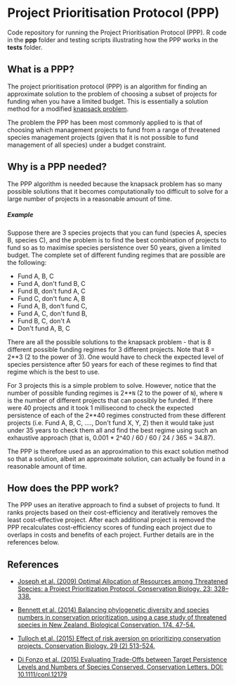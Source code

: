 # Project Prioritisation Protocol (PPP)

Code repository for running the Project Prioritisation Protocol (PPP).  R code in the **ppp** folder and testing scripts illustrating how the PPP works in the **tests** folder.  

## What is a PPP?  

The project prioritisation protocol (PPP) is an algorithm for finding an approximate solution to the problem of choosing a subset of projects for funding when you have a limited budget.  This is essentially a solution method for a modified [knapsack problem](https://en.wikipedia.org/wiki/Knapsack_problem).  

The problem the PPP has been most commonly applied to is that of choosing which management projects to fund from a range of threatened species management projects (given that it is not possible to fund management of all species) under a budget constraint.  

## Why is a PPP needed?  

The PPP algorithm is needed because the knapsack problem has so many possible solutions that it becomes computationally too difficult to solve for a large number of projects in a reasonable amount of time.  

##### Example
Suppose there are 3 species projects that you can fund (species A, species B, species C), and the problem is to find the best combination of projects to fund so as to maximise species persistence over 50 years, given a limited budget.  The complete set of different funding regimes that are possible are the following: 

* Fund A, B, C
* Fund A, don't fund B, C
* Fund B, don't fund A, C
* Fund C, don't func A, B
* Fund A, B, don't fund C, 
* Fund A, C, don't fund B, 
* Fund B, C, don't A
* Don't fund A, B, C

There are all the possible solutions to the knapsack problem - that is 8 different possible funding regimes for 3 different projects.  Note that 8 = 2**3 (2 to the power of 3).  One would have to check the expected level of species persistence after 50 years for each of these regimes to find that regime which is the best to use.  

For 3 projects this is a simple problem to solve.  However, notice that the number of possible funding regimes is 2\*\*`N` (2 to the power of `N`), where `N` is the number of different projects that can possibly be funded.  If there were 40 projects and it took 1 millisecond to check the expected persistence of each of the 2\*\*40 regimes constructed from these different projects (i.e. Fund A, B, C, ...., Don't fund X, Y, Z) then it would take just under 35 years to check them all and find the best regime using such an exhaustive approach (that is, 0.001 * 2^40 / 60 / 60 / 24 / 365 = 34.87).  

The PPP is therefore used as an approximation to this exact solution method so that a solution, albeit an approximate solution, can actually be found in a reasonable amount of time.  

## How does the PPP work?  

The PPP uses an iterative approach to find a subset of projects to fund.  It ranks projects based on their cost-efficiency and iteratively removes the least cost-effective project.  After each additional project is removed the PPP recalculates cost-efficiency scores of funding each project due to overlaps in costs and benefits of each project.  Further details are in the references below.  

## References
* [Joseph et al. (2009) Optimal Allocation of Resources among Threatened Species: a Project Prioritization Protocol. Conservation Biology. 23: 328–338.](http://onlinelibrary.wiley.com/doi/10.1111/j.1523-1739.2008.01124.x/abstract)

* [Bennett et al. (2014) Balancing phylogenetic diversity and species numbers in conservation prioritization, using a case study of threatened species in New Zealand. Biological Conservation. 174. 47-54. ](http://www.sciencedirect.com/science/article/pii/S0006320714001219)

* [Tulloch et al. (2015) Effect of risk aversion on prioritizing conservation projects. Conservation Biology. 29 (2) 513-524. ](http://onlinelibrary.wiley.com/doi/10.1111/cobi.12386/abstract)

* [Di Fonzo et al. (2015) Evaluating Trade-Offs between Target Persistence Levels and Numbers of Species Conserved. Conservation Letters. DOI: 10.1111/conl.12179](http://onlinelibrary.wiley.com/doi/10.1111/conl.12179/epdf)
